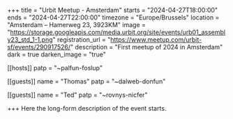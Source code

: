+++
title = "Urbit Meetup - Amsterdam"
starts = "2024-04-27T18:00:00"
ends = "2024-04-27T22:00:00"
timezone = "Europe/Brussels"
location = "Amsterdam – Hamerweg 23, 3923KM"
image = "https://storage.googleapis.com/media.urbit.org/site/events/urb01_assembly23_std_1-1.png"
registration_url = "https://www.meetup.com/urbit-sf/events/290917526/"
description = "First meetup of 2024 in Amsterdam"
dark = true
darken_image = "true"

[[hosts]]
patp = "~palfun-foslup"

[[guests]]
name = "Thomas"
patp = "~dalweb-donfun"

[[guests]]
name = "Ted"
patp = "~rovnys-nicfer"

+++
Here the long-form description of the event starts. 